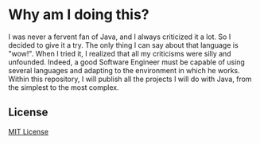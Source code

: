 
# Why am I doing this?

I was never a fervent fan of Java, and I always criticized it a lot. So I decided to give it a try. The only thing I can say about that language is "wow!". When I tried it, I realized that all my criticisms were silly and unfounded. Indeed, a good Software Engineer must be capable of using several languages and adapting to the environment in which he works. Within this repository, I will publish all the projects I will do with Java, from the simplest to the most complex.



## License

[MIT License](https://choosealicense.com/licenses/mit/)

